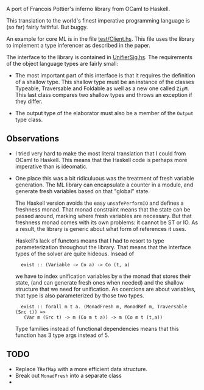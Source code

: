 A port of Francois Pottier's inferno library from OCaml to Haskell.

This translation to the world's finest imperative programming language is (so
far) fairly faithful. But buggy.

An example for core ML is in the file [test/Client.hs](test/Client.hs). This
file uses the library to implement a type inferencer as described in the
paper. 

The interface to the library is contained in
[UnifierSig.hs](Language/Inferno/UnifierSig.hs).  The requirements of the
object language types are fairly small:

* The most important part of this interface is that it requires the definition
  of a shallow type.  This shallow type must be an instance of the classes
  Typeable, Traversable and Foldable as well as a new one called `ZipM`.  This
  last class compares two shallow types and throws an exception if they
  differ.

* The output type of the elaborator must also be a member of the `Output` type
  class.

Observations
------------
* I tried very hard to make the most literal translation that I could from
  OCaml to Haskell. This means that the Haskell code is perhaps more
  imperative than is ideomatic.
  
  
* One place this was a bit ridiculuous was the treatment of fresh variable 
  generation.  The ML library can encapsulate a counter in a module, and
  generate fresh variables based on that "global" state. 
  
  The Haskell version avoids the easy `unsafePerformIO` and defines a
  freshness monad. That monad constraint means that the state can be passed
  around, marking where fresh variables are necessary. But that freshness
  monad comes with its own problems: it cannot be ST or IO.  As a result, the
  library is generic about what form of references it uses.
  
  Haskell's lack of functors means that I had to resort to type
  parameterization throughout the library. That means that the interface types
  of the solver are quite hideous.  Insead of 
  
        exist :: (Variable -> Co a) -> Co (t, a)
  
  we have to index unification variables by `m` the monad that stores their
  state, (and can generate fresh ones when needed) and the shallow structure
  that we need for unification. As coercions are about variables, that type is
  also parameterized by those two types.
  
        exist :: forall m t a. (MonadFresh m, MonadRef m, Traversable (Src t)) =>
         (Var m (Src t) -> m (Co m t a)) -> m (Co m t (t,a))
  
  Type families instead of functional dependencies means that this function
  has 3 type args instead of 5.

TODO
----
  - Replace `TRefMap` with a more efficient data structure.
  - Break out `MonadFresh` into a separate class
  - 
